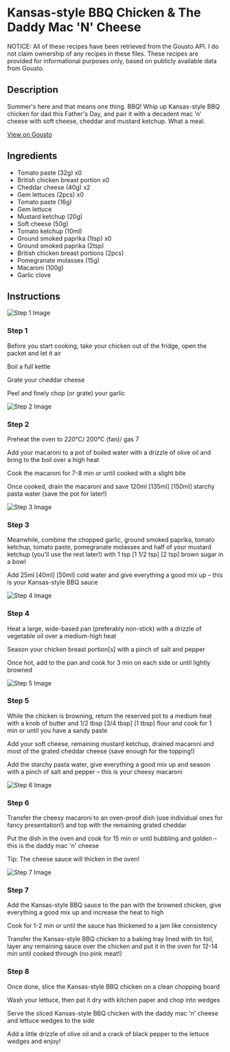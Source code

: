 # Kansas-style BBQ Chicken & The Daddy Mac 'N' Cheese

NOTICE: All of these recipes have been retrieved from the Gousto API. I do not claim ownership of any recipes in these files. These recipes are provided for informational purposes only, based on publicly available data from Gousto.

## Description

Summer's here and that means one thing. BBQ! Whip up Kansas-style BBQ chicken for dad this Father's Day, and pair it with a decadent mac 'n' cheese with soft cheese, cheddar and mustard ketchup. What a meal.

[View on Gousto](https://www.gousto.co.uk/recipes/cookbook/kansas-bbq-chicken-the-daddy-mac-n-cheese)

## Ingredients

- Tomato paste (32g) x0
- British chicken breast portion x0
- Cheddar cheese (40g) x2
- Gem lettuces (2pcs) x0
- Tomato paste (16g)
- Gem lettuce
- Mustard ketchup (20g)
- Soft cheese (50g)
- Tomato ketchup (10ml)
- Ground smoked paprika (1tsp) x0
- Ground smoked paprika (2tsp)
- British chicken breast portions (2pcs)
- Pomegranate molasses (15g)
- Macaroni (100g)
- Garlic clove

## Instructions

![Step 1 Image](https://production-media.gousto.co.uk/cms/recipe-step-image/Step-1-1622554669889-x200.jpg)

### Step 1

Before you start cooking, take your chicken out of the fridge, open the packet and let it air

Boil a full kettle

Grate your cheddar cheese

Peel and finely chop (or grate) your garlic

![Step 2 Image](https://production-media.gousto.co.uk/cms/recipe-step-image/Step-2-1622554681147-x200.jpg)

### Step 2

Preheat the oven to 220°C/ 200°C (fan)/ gas 7

Add your macaroni to a pot of boiled water with a drizzle of olive oil and bring to the boil over a high heat

Cook the macaroni for 7-8 min or until cooked with a slight bite

Once cooked, drain the macaroni and save 120ml<span class="text-danger"> <span class="text-purple">[135ml]</span> [150ml]</span> starchy pasta water (save the pot for later!)

![Step 3 Image](https://production-media.gousto.co.uk/cms/recipe-step-image/Step-3-1622554715577-x200.jpg)

### Step 3

Meanwhile, combine the chopped garlic, ground smoked paprika, tomato ketchup, tomato paste, pomegranate molasses and half of your mustard ketchup (you'll use the rest later!) with 1 tsp <span class="text-purple">[1 1/2 tsp]</span> <span class="text-danger">[2 tsp]</span> brown sugar in a bowl

Add 25ml <span class="text-purple">[40ml]</span><span class="text-danger"> [50ml]</span> cold water and give everything a good mix up – this is your Kansas-style BBQ sauce

![Step 4 Image](https://production-media.gousto.co.uk/cms/recipe-step-image/Step-4-1622554725832-x200.jpg)

### Step 4

Heat a large, wide-based pan (preferably non-stick) with a drizzle of vegetable oil over a medium-high heat

Season your chicken breast portion[s] with a pinch of salt and pepper

Once hot, add to the pan and cook for 3 min on each side or until lightly browned

![Step 5 Image](https://production-media.gousto.co.uk/cms/recipe-step-image/Step-5-1622554753031-x200.jpg)

### Step 5

While the chicken is browning, return the reserved pot to a medium heat with a knob of butter and 1/2 tbsp <span class="text-purple">[3/4 tbsp]<span class="text-danger"> </span>[1 tbsp]</span> flour and cook for 1 min or until you have a sandy paste

Add your soft cheese, remaining mustard ketchup, drained macaroni and most of the grated cheddar cheese (save enough for the topping!)

Add the starchy pasta water, give everything a good mix up and season with a pinch of salt and pepper – this is your cheesy macaroni

![Step 6 Image](https://production-media.gousto.co.uk/cms/recipe-step-image/Step-6-1622554763990-x200.jpg)

### Step 6

Transfer the cheesy macaroni to an oven-proof dish (use individual ones for fancy presentation!) and top with the remaining grated cheddar

Put the dish in the oven and cook for 15 min or until bubbling and golden – this is the daddy mac 'n' cheese

Tip: The cheese sauce will thicken in the oven!

![Step 7 Image](https://production-media.gousto.co.uk/cms/recipe-step-image/Step-7-1622554777141-x200.jpg)

### Step 7

Add the Kansas-style BBQ sauce to the pan with the browned chicken, give everything a good mix up and increase the heat to high

Cook for 1-2 min or until the sauce has thickened to a jam like consistency

Transfer the Kansas-style BBQ chicken to a baking tray lined with tin foil, layer any remaining sauce over the chicken and put it in the oven for 12-14 min until cooked through (no pink meat!)

### Step 8

Once done, slice the Kansas-style BBQ chicken on a clean chopping board

Wash your lettuce, then pat it dry with kitchen paper and chop into wedges

Serve the sliced Kansas-style BBQ chicken with the daddy mac 'n' cheese and lettuce wedges to the side

Add a little drizzle of olive oil and a crack of black pepper to the lettuce wedges and enjoy!

